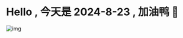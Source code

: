 
# Hello , 今天是 2024-8-23 , 加油鸭 🤭

![img](https://v1.jinrishici.com/all.svg?font-size=18&spacing=4)

